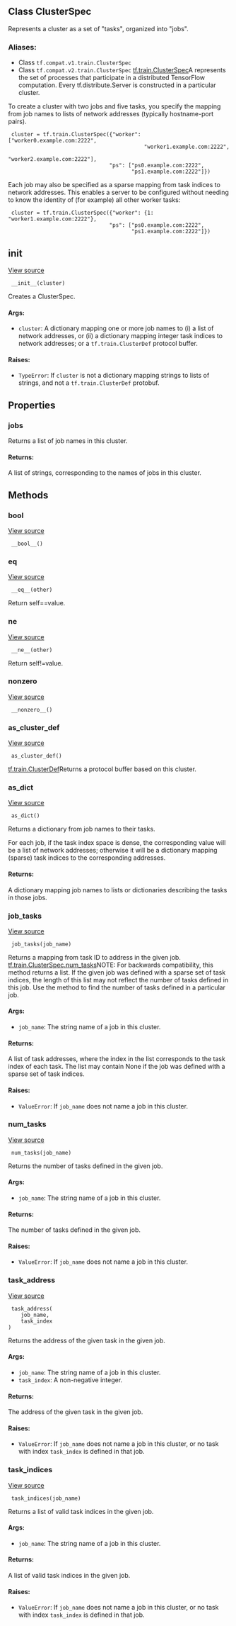 ## Class ClusterSpec

Represents a cluster as a set of "tasks", organized into "jobs".
### Aliases:
- Class `tf.compat.v1.train.ClusterSpec`
- Class `tf.compat.v2.train.ClusterSpec`
[tf.train.ClusterSpec](https://www.tensorflow.org/api_docs/python/tf/train/ClusterSpec)A  represents the set of processes that participate in a distributed TensorFlow computation. Every tf.distribute.Server is constructed in a particular cluster.


To create a cluster with two jobs and five tasks, you specify the mapping from job names to lists of network addresses (typically hostname-port pairs).

```
 cluster = tf.train.ClusterSpec({"worker": ["worker0.example.com:2222",
                                           "worker1.example.com:2222",
                                           "worker2.example.com:2222"],
                                "ps": ["ps0.example.com:2222",
                                       "ps1.example.com:2222"]})
```

Each job may also be specified as a sparse mapping from task indices to network addresses. This enables a server to be configured without needing to know the identity of (for example) all other worker tasks:

```
 cluster = tf.train.ClusterSpec({"worker": {1: "worker1.example.com:2222"},
                                "ps": ["ps0.example.com:2222",
                                       "ps1.example.com:2222"]})
```
## __init__
[View source](https://github.com/tensorflow/tensorflow/blob/r2.0/tensorflow/python/training/server_lib.py#L272-L314)


```
 __init__(cluster)
```

Creates a ClusterSpec.
#### Args:
- `cluster`: A dictionary mapping one or more job names to (i) a list of network addresses, or (ii) a dictionary mapping integer task indices to network addresses; or a `tf.train.ClusterDef` protocol buffer.
#### Raises:
- `TypeError`: If `cluster` is not a dictionary mapping strings to lists of strings, and not a `tf.train.ClusterDef` protobuf.
## Properties
### jobs

Returns a list of job names in this cluster.
#### Returns:

A list of strings, corresponding to the names of jobs in this cluster.
## Methods
### __bool__
[View source](https://github.com/tensorflow/tensorflow/blob/r2.0/tensorflow/python/training/server_lib.py#L316-L317)


```
 __bool__()
```
### __eq__
[View source](https://github.com/tensorflow/tensorflow/blob/r2.0/tensorflow/python/training/server_lib.py#L322-L323)


```
 __eq__(other)
```

Return self==value.
### __ne__
[View source](https://github.com/tensorflow/tensorflow/blob/r2.0/tensorflow/python/training/server_lib.py#L325-L326)


```
 __ne__(other)
```

Return self!=value.
### __nonzero__
[View source](https://github.com/tensorflow/tensorflow/blob/r2.0/tensorflow/python/training/server_lib.py#L316-L317)


```
 __nonzero__()
```
### as_cluster_def
[View source](https://github.com/tensorflow/tensorflow/blob/r2.0/tensorflow/python/training/server_lib.py#L362-L364)


```
 as_cluster_def()
```
[tf.train.ClusterDef](https://www.tensorflow.org/api_docs/python/tf/train/ClusterDef)Returns a  protocol buffer based on this cluster.

### as_dict
[View source](https://github.com/tensorflow/tensorflow/blob/r2.0/tensorflow/python/training/server_lib.py#L335-L360)


```
 as_dict()
```

Returns a dictionary from job names to their tasks.

For each job, if the task index space is dense, the corresponding value will be a list of network addresses; otherwise it will be a dictionary mapping (sparse) task indices to the corresponding addresses.
#### Returns:

A dictionary mapping job names to lists or dictionaries describing the tasks in those jobs.
### job_tasks
[View source](https://github.com/tensorflow/tensorflow/blob/r2.0/tensorflow/python/training/server_lib.py#L436-L463)


```
 job_tasks(job_name)
```

Returns a mapping from task ID to address in the given job.
[tf.train.ClusterSpec.num_tasks](https://www.tensorflow.org/api_docs/python/tf/train/ClusterSpec#num_tasks)NOTE: For backwards compatibility, this method returns a list. If the given job was defined with a sparse set of task indices, the length of this list may not reflect the number of tasks defined in this job. Use the  method to find the number of tasks defined in a particular job.

#### Args:
- `job_name`: The string name of a job in this cluster.
#### Returns:

A list of task addresses, where the index in the list corresponds to the task index of each task. The list may contain None if the job was defined with a sparse set of task indices.
#### Raises:
- `ValueError`: If `job_name` does not name a job in this cluster.
### num_tasks
[View source](https://github.com/tensorflow/tensorflow/blob/r2.0/tensorflow/python/training/server_lib.py#L375-L391)


```
 num_tasks(job_name)
```

Returns the number of tasks defined in the given job.
#### Args:
- `job_name`: The string name of a job in this cluster.
#### Returns:

The number of tasks defined in the given job.
#### Raises:
- `ValueError`: If `job_name` does not name a job in this cluster.
### task_address
[View source](https://github.com/tensorflow/tensorflow/blob/r2.0/tensorflow/python/training/server_lib.py#L412-L434)


```
 task_address(
    job_name,
    task_index
)
```

Returns the address of the given task in the given job.
#### Args:
- `job_name`: The string name of a job in this cluster.
- `task_index`: A non-negative integer.
#### Returns:

The address of the given task in the given job.
#### Raises:
- `ValueError`: If `job_name` does not name a job in this cluster, or no task with index `task_index` is defined in that job.
### task_indices
[View source](https://github.com/tensorflow/tensorflow/blob/r2.0/tensorflow/python/training/server_lib.py#L393-L410)


```
 task_indices(job_name)
```

Returns a list of valid task indices in the given job.
#### Args:
- `job_name`: The string name of a job in this cluster.
#### Returns:

A list of valid task indices in the given job.
#### Raises:
- `ValueError`: If `job_name` does not name a job in this cluster, or no task with index `task_index` is defined in that job.
